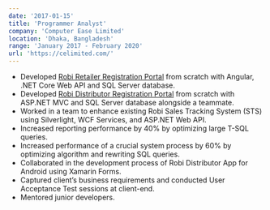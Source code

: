 ```yaml
---
date: '2017-01-15'
title: 'Programmer Analyst'
company: 'Computer Ease Limited'
location: 'Dhaka, Bangladesh'
range: 'January 2017 - February 2020'
url: 'https://celimited.com/'
---
```


- Developed [Robi Retailer Registration Portal](https://registration.robi.com.bd/RetailerRegistration/en/#/reglogin) from scratch with Angular, .NET Core Web API and SQL Server database.
- Developed [Robi Distributor Registration Portal](https://registration.robi.com.bd/DistLogin) from scratch with ASP.NET MVC and SQL Server database alongside a teammate.
- Worked in a team to enhance existing Robi Sales Tracking System (STS) using Silverlight, WCF Services, and ASP.NET Web API.
- Increased reporting performance by 40% by optimizing large T-SQL queries.
- Increased performance of a crucial system process by 60% by optimizing algorithm and rewriting SQL queries.
- Collaborated in the development process of Robi Distributor App for Android using Xamarin Forms.
- Captured client’s business requirements and conducted User Acceptance Test sessions at client-end.
- Mentored junior developers.

